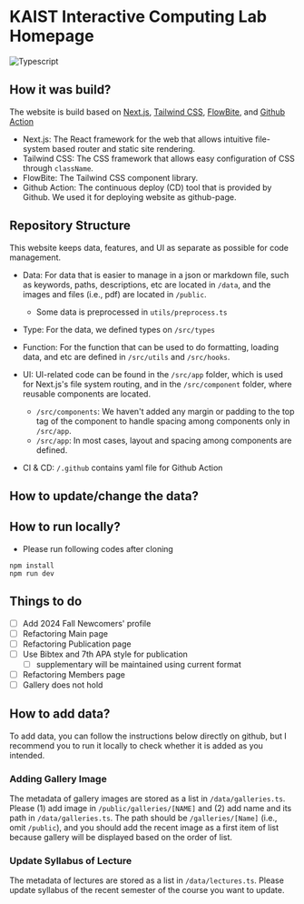 # KAIST Interactive Computing Lab Homepage

![Typescript](https://shields.io/badge/TypeScript-3178C6?logo=TypeScript&logoColor=FFF&style=flat-square)

## How it was build?
The website is build based on [Next.js](https://nextjs.org/), [Tailwind CSS](https://tailwindcss.com/), [FlowBite](https://flowbite.com/), and [Github Action](https://docs.github.com/ko/actions)

* Next.js: The React framework for the web that allows intuitive file-system based router and static site rendering.
* Tailwind CSS: The CSS framework that allows easy configuration of CSS through `className`.
* FlowBite: The Tailwind CSS component library. 
* Github Action: The continuous deploy (CD) tool that is provided by Github. We used it for deploying website as github-page.

## Repository Structure

This website keeps data, features, and UI as separate as possible for code management.

* Data: For data that is easier to manage in a json or markdown file, such as keywords, paths, descriptions, etc are located in `/data`, and the images and files (i.e., pdf) are located in `/public`.
    * Some data is preprocessed in `utils/preprocess.ts`

* Type: For the data, we defined types on `/src/types`

* Function: For the function that can be used to do formatting, loading data, and etc are defined in `/src/utils` and `/src/hooks`.

* UI: UI-related code can be found in the `/src/app` folder, which is used for Next.js's file system routing, and in the `/src/component` folder, where reusable components are located.
    * `/src/components`: We haven't added any margin or padding to the top tag of the component to handle spacing among components only in `/src/app`.
    * `/src/app`: In most cases, layout and spacing among components are defined.  


* CI & CD: `/.github` contains yaml file for Github Action

## How to update/change the data?


## How to run locally?

* Please run following codes after cloning
```shell
npm install
npm run dev
```

## Things to do

- [ ] Add 2024 Fall Newcomers' profile
- [ ] Refactoring Main page
- [ ] Refactoring Publication page
- [ ] Use Bibtex and 7th APA style for publication
  - [ ] supplementary will be maintained using current format
- [ ] Refactoring Members page
- [ ] Gallery does not hold

## How to add data?

To add data, you can follow the instructions below directly on github, but I recommend you to run it locally to check whether it is added as you intended.

### Adding Gallery Image

The metadata of gallery images are stored as a list in `/data/galleries.ts`.
Please (1) add image in `/public/galleries/[NAME]` and (2) add name and its path in `/data/galleries.ts`.
The path should be `/galleries/[Name]` (i.e., omit `/public`), and you should add the recent image as a first item of list because gallery will be displayed based on the order of list.

### Update Syllabus of Lecture

The metadata of lectures are stored as a list in `/data/lectures.ts`.
Please update syllabus of the recent semester of the course you want to update.
